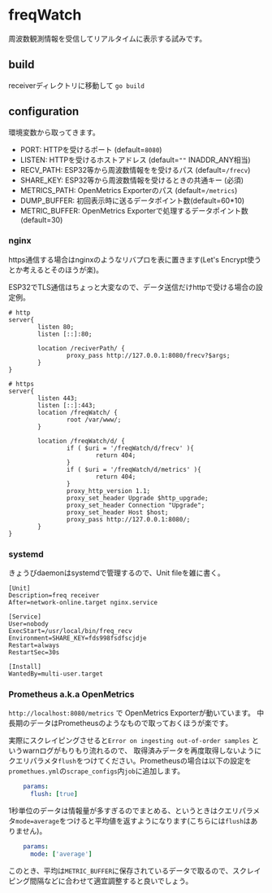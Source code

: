 # freqWatch

周波数観測情報を受信してリアルタイムに表示する試みです。

## build

receiverディレクトリに移動して ``` go build ```

## configuration

環境変数から取ってきます。

- PORT: HTTPを受けるポート (default=`8080`)
- LISTEN: HTTPを受けるホストアドレス (default=`""` INADDR_ANY相当)
- RECV_PATH: ESP32等から周波数情報をを受けるパス (default=`/frecv`)
- SHARE_KEY: ESP32等から周波数情報を受けるときの共通キー (必須)
- METRICS_PATH: OpenMetrics Exporterのパス (default=`/metrics`)
- DUMP_BUFFER: 初回表示時に送るデータポイント数(default=60*10)
- METRIC_BUFFER: OpenMetrics Exporterで処理するデータポイント数(default=30)

### nginx

https通信する場合はnginxのようなリバプロを表に置きます(Let's Encrypt使うとか考えるとそのほうが楽)。

ESP32でTLS通信はちょっと大変なので、データ送信だけhttpで受ける場合の設定例。

```nginx
# http
server{
        listen 80;
        listen [::]:80;

        location /reciverPath/ {
                proxy_pass http://127.0.0.1:8080/frecv?$args;
        }
}

# https
server{
        listen 443;
        listen [::]:443;
        location /freqWatch/ {
                root /var/www/;
        }

        location /freqWatch/d/ {
                if ( $uri = '/freqWatch/d/frecv' ){
                        return 404;
                }
                if ( $uri = '/freqWatch/d/metrics' ){
                        return 404;
                }
                proxy_http_version 1.1;
                proxy_set_header Upgrade $http_upgrade;
                proxy_set_header Connection "Upgrade";
                proxy_set_header Host $host;
                proxy_pass http://127.0.0.1:8080/;
        }
}
```

### systemd

きょうびdaemonはsystemdで管理するので、Unit fileを雑に書く。


```systemd
[Unit]
Description=freq receiver
After=network-online.target nginx.service

[Service]
User=nobody
ExecStart=/usr/local/bin/freq_recv
Environment=SHARE_KEY=fds998fsdfscjdje
Restart=always
RestartSec=30s

[Install]
WantedBy=multi-user.target
```

### Prometheus a.k.a OpenMetrics

`http://localhost:8080/metrics` で OpenMetrics Exporterが動いています。
中長期のデータはPrometheusのようなもので取っておくほうが楽です。

実際にスクレイピングさせると`Error on ingesting out-of-order samples` というwarnログがもりもり流れるので、
取得済みデータを再度取得しないようにクエリパラメタ`flush`をつけてください。Prometheusの場合は以下の設定を`promethues.yml`の`scrape_configs`内`job`に追加します。

```yaml
    params:
      flush: [true]
```

1秒単位のデータは情報量が多すぎるのでまとめる、というときはクエリパラメタ`mode=average`をつけると平均値を返すようになります(こちらには`flush`はありません)。

```yaml
    params:
      mode: ['average']
```

このとき、平均は`METRIC_BUFFER`に保存されているデータで取るので、スクレイピング間隔などに合わせて適宜調整すると良いでしょう。

